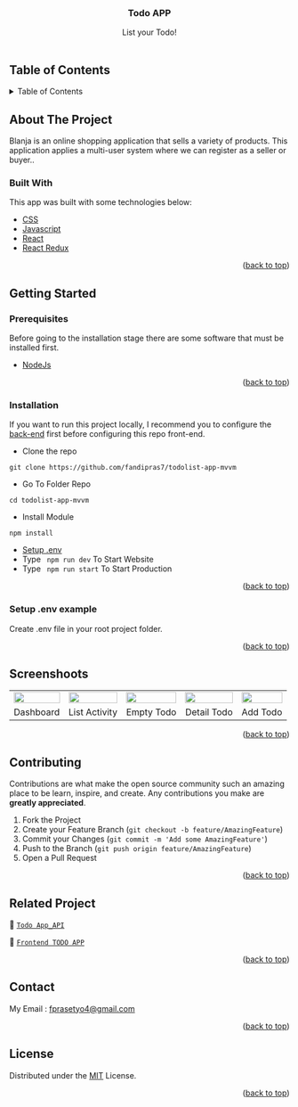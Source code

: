 <div id="top"></div>

<!-- PROJECT LOGO -->
<br />
<div align="center">
<h3 align="center">Todo APP</h3>

  <p align="center">
    List your Todo!
    <br />
    <br />
  </p>
</div>

<!-- TABLE OF CONTENTS -->

## Table of Contents

<details>
  <summary>Table of Contents</summary>
  <ol>
    <li>
      <a href="#about-the-project">About The Project</a>
      <ul>
        <li><a href="#built-with">Built With</a></li>
      </ul>
    </li>
    <li>
      <a href="#getting-started">Getting Started</a>
      <ul>
        <li><a href="#prerequisites">Prerequisites</a></li>
        <li><a href="#installation">Installation</a></li>
        <li><a href="#setup-env-example">Setup .env example</a></li>
      </ul>
    </li>
    <li><a href="#screenshoots">Screenshots</a></li>
    <li><a href="#contributing">Contributing</a></li>
    <li><a href="#related-project">Related Project</a></li>
    <li><a href="#contact">Contact</a></li>
    <li><a href="#license">License</a></li>
  </ol>
</details>

<!-- ABOUT THE PROJECT -->

## About The Project


Blanja is an online shopping application that sells a variety of products. This application applies a multi-user system where we can register as a seller or buyer..

### Built With

This app was built with some technologies below:

- [CSS](https://developer.mozilla.org/en-US/docs/Web/CSS)
- [Javascript](https://www.javascript.com/)
- [React](https://vuejs.org/v2)
- [React Redux](https://react-redux.js.org/introduction/getting-started)

<p align="right">(<a href="#top">back to top</a>)</p>

<!-- GETTING STARTED -->

## Getting Started

### Prerequisites

Before going to the installation stage there are some software that must be installed first.

- [NodeJs](https://nodejs.org/en/download/)

<p align="right">(<a href="#top">back to top</a>)</p>

### Installation

If you want to run this project locally, I recommend you to configure the [back-end](https://github.com/fandipras7/telegram_api) first before configuring this repo front-end.

- Clone the repo

```
git clone https://github.com/fandipras7/todolist-app-mvvm
```

- Go To Folder Repo

```
cd todolist-app-mvvm
```

- Install Module

```
npm install
```

- <a href="#setup-env">Setup .env</a>
- Type ` npm run dev` To Start Website
- Type ` npm run start` To Start Production

<p align="right">(<a href="#top">back to top</a>)</p>

### Setup .env example

Create .env file in your root project folder.


<p align="right">(<a href="#top">back to top</a>)</p>

## Screenshoots

<p align="center" display=flex>
   
<table>
 
  <tr>
    <td><image src="https://res.cloudinary.com/dl5zfuxp9/image/upload/v1690728968/samples/todo-app/Screenshot_2023-07-30_at_21.52.24_ujpgnz.png" width=100%></td>
    <td><image src="https://res.cloudinary.com/dl5zfuxp9/image/upload/v1690728983/samples/todo-app/Screenshot_2023-07-30_at_21.55.14_k9lt2z.png" width=100%/></td>
    <td><image src="https://res.cloudinary.com/dl5zfuxp9/image/upload/v1690728997/samples/todo-app/Screenshot_2023-07-30_at_21.55.31_wgvtrk.png" width=100%/></td>
    <td><image src="https://res.cloudinary.com/dl5zfuxp9/image/upload/v1690729008/samples/todo-app/Screenshot_2023-07-30_at_21.55.42_utgjns.png" width=100%/></td>
    <td><image src="https://res.cloudinary.com/dl5zfuxp9/image/upload/v1690729271/samples/todo-app/Screenshot_2023-07-30_at_22.01.01_uncnel.png" width=100%/></td>
  </tr>
   <tr>
    <td>Dashboard</td>
    <td>List Activity</td>
    <td>Empty Todo</td>
    <td>Detail Todo</td>
    <td>Add Todo</td>
  </tr>
</table>
      
</p>
<p align="right">(<a href="#top">back to top</a>)</p>

## Contributing

Contributions are what make the open source community such an amazing place to be learn, inspire, and create. Any contributions you make are **greatly appreciated**.

1. Fork the Project
2. Create your Feature Branch (`git checkout -b feature/AmazingFeature`)
3. Commit your Changes (`git commit -m 'Add some AmazingFeature'`)
4. Push to the Branch (`git push origin feature/AmazingFeature`)
5. Open a Pull Request

<p align="right">(<a href="#top">back to top</a>)</p>

## Related Project

:rocket: [`Todo App_API`](https://github.com/fandipras7/todo-app-service)

:rocket: [`Frontend TODO APP`](https://github.com/fandipras7/todolist-app-mvvm)

<p align="right">(<a href="#top">back to top</a>)</p>

## Contact

My Email : fprasetyo4@gmail.com

<p align="right">(<a href="#top">back to top</a>)</p>

## License

Distributed under the [MIT](/LICENSE) License.

<p align="right">(<a href="#top">back to top</a>)</p>
